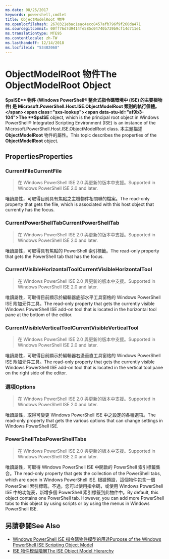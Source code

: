 ```yaml
---
ms.date: 08/25/2017
keywords: powershell,cmdlet
title: ObjectModelRoot 物件
ms.openlocfilehash: 2670321ebac1eac4ecc8457afb796f9f260da471
ms.sourcegitcommit: 00ff76d7d9414fe585c04740b739b9cf14d711e1
ms.translationtype: MTE95
ms.contentlocale: zh-TW
ms.lasthandoff: 12/14/2018
ms.locfileid: "53402068"
---
```

# <a name="the-objectmodelroot-object"></a><span data-ttu-id="af9b3-103">ObjectModelRoot 物件</span><span class="sxs-lookup"><span data-stu-id="af9b3-103">The ObjectModelRoot Object</span></span>

<span data-ttu-id="af9b3-104">**$psISE** 物件 (Windows PowerShell® 整合式指令碼環境中 (ISE) 的主要根物件) 是 Microsoft.PowerShell.Host.ISE.ObjectModelRoot 類別的執行個體。</span><span class="sxs-lookup"><span data-stu-id="af9b3-104">The **$psISE** object, which is the principal root object in Windows PowerShell® Integrated Scripting Environment (ISE) is an instance of the Microsoft.PowerShell.Host.ISE.ObjectModelRoot class.</span></span>
<span data-ttu-id="af9b3-105">本主題描述 **ObjectModelRoot** 物件的屬性。</span><span class="sxs-lookup"><span data-stu-id="af9b3-105">This topic describes the properties of the **ObjectModelRoot** object.</span></span>

## <a name="properties"></a><span data-ttu-id="af9b3-106">Properties</span><span class="sxs-lookup"><span data-stu-id="af9b3-106">Properties</span></span>

### <a name="currentfile"></a><span data-ttu-id="af9b3-107">CurrentFile</span><span class="sxs-lookup"><span data-stu-id="af9b3-107">CurrentFile</span></span>

> <span data-ttu-id="af9b3-108">在 Windows PowerShell ISE 2.0 與更新的版本中支援。</span><span class="sxs-lookup"><span data-stu-id="af9b3-108">Supported in Windows PowerShell ISE 2.0 and later.</span></span>

<span data-ttu-id="af9b3-109">唯讀屬性，可取得目前具有焦點之主機物件相關聯的檔案。</span><span class="sxs-lookup"><span data-stu-id="af9b3-109">The read-only property that gets the file, which is associated with this host object that currently has the focus.</span></span>

### <a name="currentpowershelltab"></a><span data-ttu-id="af9b3-110">CurrentPowerShellTab</span><span class="sxs-lookup"><span data-stu-id="af9b3-110">CurrentPowerShellTab</span></span>

> <span data-ttu-id="af9b3-111">在 Windows PowerShell ISE 2.0 與更新的版本中支援。</span><span class="sxs-lookup"><span data-stu-id="af9b3-111">Supported in Windows PowerShell ISE 2.0 and later.</span></span>

<span data-ttu-id="af9b3-112">唯讀屬性，可取得具有焦點的 PowerShell 索引標籤。</span><span class="sxs-lookup"><span data-stu-id="af9b3-112">The read-only property that gets the PowerShell tab that has the focus.</span></span>

### <a name="currentvisiblehorizontaltool"></a><span data-ttu-id="af9b3-113">CurrentVisibleHorizontalTool</span><span class="sxs-lookup"><span data-stu-id="af9b3-113">CurrentVisibleHorizontalTool</span></span>

> <span data-ttu-id="af9b3-114">在 Windows PowerShell ISE 2.0 與更新的版本中支援。</span><span class="sxs-lookup"><span data-stu-id="af9b3-114">Supported in Windows PowerShell ISE 2.0 and later.</span></span>

<span data-ttu-id="af9b3-115">唯讀屬性，可取得目前顯示於編輯器底部水平工具窗格的 Windows PowerShell ISE 附加元件工具。</span><span class="sxs-lookup"><span data-stu-id="af9b3-115">The read-only property that gets the currently visible Windows PowerShell ISE add-on tool that is located in the horizontal tool pane at the bottom of the editor.</span></span>

### <a name="currentvisibleverticaltool"></a><span data-ttu-id="af9b3-116">CurrentVisibleVerticalTool</span><span class="sxs-lookup"><span data-stu-id="af9b3-116">CurrentVisibleVerticalTool</span></span>

> <span data-ttu-id="af9b3-117">在 Windows PowerShell ISE 2.0 與更新的版本中支援。</span><span class="sxs-lookup"><span data-stu-id="af9b3-117">Supported in Windows PowerShell ISE 2.0 and later.</span></span>

<span data-ttu-id="af9b3-118">唯讀屬性，可取得目前顯示於編輯器右邊垂直工具窗格的 Windows PowerShell ISE 附加元件工具。</span><span class="sxs-lookup"><span data-stu-id="af9b3-118">The read-only property that gets the currently visible Windows PowerShell ISE add-on tool that is located in the vertical tool pane on the right side of the editor.</span></span>

### <a name="options"></a><span data-ttu-id="af9b3-119">選項</span><span class="sxs-lookup"><span data-stu-id="af9b3-119">Options</span></span>

> <span data-ttu-id="af9b3-120">在 Windows PowerShell ISE 2.0 與更新的版本中支援。</span><span class="sxs-lookup"><span data-stu-id="af9b3-120">Supported in Windows PowerShell ISE 2.0 and later.</span></span>

<span data-ttu-id="af9b3-121">唯讀屬性，取得可變更 Windows PowerShell ISE 中之設定的各種選項。</span><span class="sxs-lookup"><span data-stu-id="af9b3-121">The read-only property that gets the various options that can change settings in Windows PowerShell ISE.</span></span>

### <a name="powershelltabs"></a><span data-ttu-id="af9b3-122">PowerShellTabs</span><span class="sxs-lookup"><span data-stu-id="af9b3-122">PowerShellTabs</span></span>

> <span data-ttu-id="af9b3-123">在 Windows PowerShell ISE 2.0 與更新的版本中支援。</span><span class="sxs-lookup"><span data-stu-id="af9b3-123">Supported in Windows PowerShell ISE 2.0 and later.</span></span>

<span data-ttu-id="af9b3-124">唯讀屬性，可取得 Windows PowerShell ISE 中開啟的 PowerShell 索引標籤集合。</span><span class="sxs-lookup"><span data-stu-id="af9b3-124">The read-only property that gets the collection of the PowerShell tabs, which are open in Windows PowerShell ISE.</span></span> <span data-ttu-id="af9b3-125">根據預設，這個物件包含一個 PowerShell 索引標籤。不過，您可以使用指令碼，或使用 Windows PowerShell ISE 中的功能表，新增多個 PowerShell 索引標籤到此物件中。</span><span class="sxs-lookup"><span data-stu-id="af9b3-125">By default, this object contains one PowerShell tab. However, you can add more PowerShell tabs to this object by using scripts or by using the menus in Windows PowerShell ISE.</span></span>

## <a name="see-also"></a><span data-ttu-id="af9b3-126">另請參閱</span><span class="sxs-lookup"><span data-stu-id="af9b3-126">See Also</span></span>

- [<span data-ttu-id="af9b3-127">Windows PowerShell ISE 指令碼物件模型的用途</span><span class="sxs-lookup"><span data-stu-id="af9b3-127">Purpose of the Windows PowerShell ISE Scripting Object Model</span></span>](Purpose-of-the-Windows-PowerShell-ISE-Scripting-Object-Model.md)
- [<span data-ttu-id="af9b3-128">ISE 物件模型階層</span><span class="sxs-lookup"><span data-stu-id="af9b3-128">The ISE Object Model Hierarchy</span></span>](The-ISE-Object-Model-Hierarchy.md)